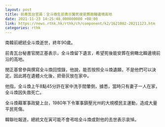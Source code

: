 ```yaml
---
layout: post
title: 前青瓦台官員：全斗煥生前表示冀死後安葬兩韓邊境高地
date: 2021-11-23 14:25:48.000000000 +08:00
link: https://news.rthk.hk/rthk/ch/component/k2/1621082-20211123.htm
categories: rthk
---
```


南韓前總統全斗煥逝世，終年90歲。

前青瓦台秘書官閔正基表示，全斗煥留下遺言，希望死後能安葬在俯瞰北韓邊境前沿的高地。

閔正基曾參與撰寫全斗煥回憶錄，他說，能否按照全斗煥遺願，不是他們可以決定。因此將在遺體火化後，把骨灰放在家中。

他指，全斗煥上午8點45分許在家中洗手間暈倒，據悉，當時只有妻子一人在家，全斗煥因失救死亡。

全斗煥藉軍事政變上台，1980年下令軍事鎮壓光州的大規模民主運動，造成大量平民死傷。

韓聯社報道，總統文在寅可能不會弔唁全斗煥或對他的去世表示哀悼。
